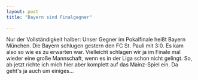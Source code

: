 ```yaml
---
layout: post
title: "Bayern sind Finalgegner"

---
```


Nur der Vollständigkeit halber: Unser Gegner im Pokalfinale heißt Bayern München. Die Bayern schlugen gestern den FC St. Pauli mit 3:0. Es kam also so wie es zu erwarten war. Vielleicht schlagen wir ja im Finale mal wieder eine große Mannschaft, wenn es in der Liga schon nicht gelingt. So, ab jetzt richte ich mich hier aber komplett auf das Mainz-Spiel ein. Da geht's ja auch um einiges...


